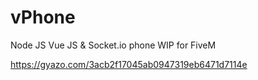 # vPhone


Node JS Vue JS & Socket.io phone WIP for FiveM

https://gyazo.com/3acb2f17045ab0947319eb6471d7114e

